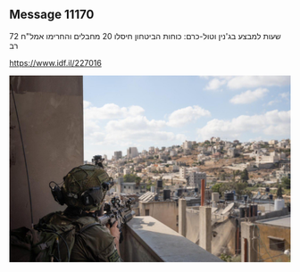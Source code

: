 ## Message 11170

72 שעות למבצע בג'נין וטול-כרם:
כוחות הביטחון חיסלו 20 מחבלים והחרימו אמל"ח רב

https://www.idf.il/227016

![Photo](11170/11170_photo.jpg)
